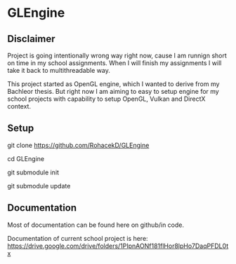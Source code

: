 # GLEngine

## Disclaimer

Project is going intentionally wrong way right now, cause I am runnign short on time in my school assignments. When I will finish my assignments I will take it back to multithreadable way.

This project started as OpenGL engine, which I wanted to derive from my Bachleor thesis. But right now I am aiming to easy to setup engine for my school projects with capability to setup OpenGL, Vulkan and DirectX context.

## Setup
git clone https://github.com/RohacekD/GLEngine

cd GLEngine

git submodule init

git submodule update

## Documentation
Most of documentation can be found here on github/in code. 

Documentation of current school project is here:
https://drive.google.com/drive/folders/1PIpnAONf181flHor8lpHo7DaqPFDL0tx

